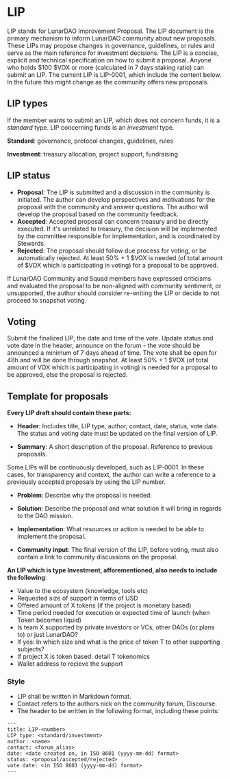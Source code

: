 # LIP

LIP stands for LunarDAO Improvement Proposal. The LIP document is the primary mechanism to inform LunarDAO community about new proposals. These LIPs may propose changes in governance, guidelines, or rules and serve as the main reference for investment decisions. The LIP is a concise, explicit and technical specification on how to submit a proposal. Anyone who holds $100 $VOX or more (calculated in 7 days staking ratio) can submit an LIP. The current LIP is LIP-0001, which include the content below. In the future this might change as the community offers new proposals.

## LIP types

If the member wants to submit an LIP, which does not concern funds, it is a *standard* type. LIP concerning funds is an *investment* type.

**Standard**: governance, protocol changes, guidelines, rules

**Investment**: treasury allocation, project support, fundraising

## LIP status

- **Proposal**: The LIP is submitted and a discussion in the community is initiated. The author can develop perspectives and motivations for the proposal with the community and answer questions. The author will develop the proposal based on the community feedback. 
- **Accepted**: Accepted proposal can concern treasury and be directly executed. If it's unrelated to treasury, the decision will be implemented by the committee responsible for implementation, and is coordinated by Stewards.
- **Rejected**: The proposal should follow due process for voting, or be automatically rejected. At least 50% + 1 $VOX is needed (of total amount of $VOX which is participating in voting) for a proposal to be approved.

If LunarDAO Community and Squad members have expressed criticisms and evaluated the proposal to be non-aligned with community sentiment, or unsupported, the author should consider re-writing the LIP or decide to not proceed to snapshot voting. 

## Voting

Submit the finalized LIP, the date and time of the vote. Update status and vote date in the header, announce on the forum - the vote should be announced a minimum of 7 days ahead of time. The vote shall be open for 48h and will be done through snapshot. At least 50% + 1 $VOX (of total amount of VOX which is participating in voting) is needed for a proposal to be approved, else the proposal is rejected.

## Template for proposals 

**Every LIP draft should contain these parts:**

- **Header**: Includes title, LIP type, author, contact, date, status, vote date. The status and voting date must be updated on the final version of LIP.

- **Summary**: A short description of the proposal. Reference to previous proposals.

Some LIPs will be continuously developed, such as LIP-0001. In these cases, for transparency and context, the author can write a reference to a previously accepted proposals by using the LIP number.

- **Problem**: Describe why the proposal is needed.

- **Solution**: Describe the proposal and what solution it will bring in regards to the DAO mission.

- **Implementation**: What resources or action is needed to be able to implement the proposal.

- **Community input**: The final version of the LIP, before voting, must also contain a link to community discussions on the proposal.

**An LIP which is type Investment, afforementioned, also needs to include the following**:

* Value to the ecosystem (knowledge, tools etc)
* Requested size of support in terms of USD 
* Offered amount of X tokens (if the project is monetary based)
* Time period needed for execution or expected time of launch (when Token becomes liquid)
* Is team X supported by private investors or VCs, other DAOs (or plans to) or just LunarDAO?
* If yes: In which size and what is the price of token T to other supporting subjects?
* If project X is token based: detail T tokenomics
* Wallet address to recieve the support

### Style

- LIP shall be written in Markdown format.
- Contact refers to the authors nick on the community forum, Discourse.
- The header to be written in the following format, including these points:

```
---
title: LIP-<number>
LIP type: <standard/investment>
author: <name>
contact: <forum_alias>
date: <date created on, in ISO 8601 (yyyy-mm-dd) format>
status: <proposal/accepted/rejected>
vote date: <in ISO 8601 (yyyy-mm-dd) format>
---
```

